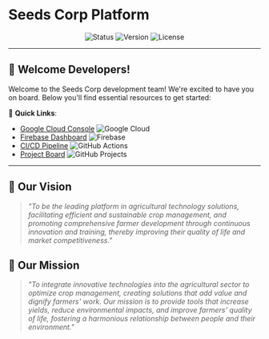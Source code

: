 # Seeds Corp Platform

<div align="center">
  <img src="https://img.shields.io/badge/Status-Active-success?style=flat&logo=github" alt="Status">
  <img src="https://img.shields.io/badge/Version-1.0.0-blue?style=flat&logo=git" alt="Version">
  <img src="https://img.shields.io/badge/License-Proprietary-red?style=flat&logo=open-source-initiative" alt="License">
</div>

---

## 👋 Welcome Developers!

Welcome to the Seeds Corp development team! We're excited to have you on board. Below you'll find essential resources to get started:

🔗 **Quick Links**:
- [Google Cloud Console](https://console.cloud.google.com) ![Google Cloud](https://img.shields.io/badge/-Google_Cloud-4285F4?logo=google-cloud&logoColor=white)
- [Firebase Dashboard](https://console.firebase.google.com) ![Firebase](https://img.shields.io/badge/-Firebase-FFCA28?logo=firebase&logoColor=black)
- [CI/CD Pipeline](https://github.com/features/actions) ![GitHub Actions](https://img.shields.io/badge/-GitHub_Actions-2088FF?logo=github-actions&logoColor=white)
- [Project Board](https://github.com/orgs/AgriTech-Solutions/projects/1) ![GitHub Projects](https://img.shields.io/badge/-Projects-181717?logo=github)

---

## 🌟 Our Vision
> *"To be the leading platform in agricultural technology solutions, facilitating efficient and sustainable crop management, and promoting comprehensive farmer development through continuous innovation and training, thereby improving their quality of life and market competitiveness."*

## 🚀 Our Mission
> *"To integrate innovative technologies into the agricultural sector to optimize crop management, creating solutions that add value and dignify farmers' work. Our mission is to provide tools that increase yields, reduce environmental impacts, and improve farmers' quality of life, fostering a harmonious relationship between people and their environment."*
